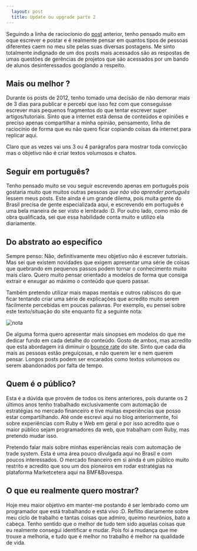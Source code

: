 ```yaml
---
  layout: post
  title: Update ou upgrade parte 2
---
```




Seguindo a linha de raciocíonio do [post] anterior, tenho pensado muito em oque escrever e postar e é realmente pensar em quantos tipos de pessoas diferentes caem no meu site pelas suas diversas postagens. Me sinto totalmente indignado de um dos posts mais acessados são as respostas de umas questões de gerências de projetos que são acessados por um bando de alunos desinteressados googlando a respeito.

## Mais ou melhor ?


Durante os posts de 2012, tenho tomado uma decisão de não demorar mais de 3 dias para publicar e percebi que isso fez com que conseguisse escrever mais pequenos fragmentos do que tentar escrever super artigos/tutoriais. Sinto que a internet está densa de conteúdos e opiniões e preciso apenas compartilhar a minha opinião, pensamento, linha de raciocínio de forma que eu não quero ficar copiando coisas da internet para replicar aqui. 

Claro que as vezes vai uns 3 ou 4 parágrafos para mostrar toda convicção mas o objetivo não é criar textos volumosos e chatos.

## Seguir em português?

Tenho pensado muito se vou seguir escrevendo apenas em português pois gostaria muito que muitos outras pessoas *que não vão aprender português* lessem meus posts. Este ainda é um grande dilema, pois muita gente do Brasil precisa de gente especializada aqui, e escrevendo em português é uma bela maneira de ser visto e lembrado :D. Por outro lado, como mão de obra qualificada, sei que essa habilidade conta muito e utilizo ela diariamente.

## Do abstrato ao específico

Sempre penso: Não, definitivamente meu objetivo não é escrever tutoriais. Mas sei que existem novidades que exigem apresentar uma série de coisas que quebrando em pequenos passos podem tornar o conhecimento muito mais claro. Quero muito pensar orientado a modelos de forma que consiga extrair e enxugar ao máximo o conteúdo que quero passar.

Também pretendo utilizar mais mapas mentais e outros rabiscos do que ficar tentando criar uma série de explicações que acredito muito serem fácilmente percebidas em poucas palavras. Por exemplo, eu pensei sobre este texto/situação do site enquanto fiz a seguinte nota:

![nota]

De alguma forma quero apresentar mais sinopses em modelos do que me dedicar fundo em cada detalhe do conteúdo. Gosto de ambos, mas acredito que esta abordagem irá diminuir o [bounce rate][bounce] do site. Sinto que cada dia mais as pessoas estão preguiçosas, e não querem ler e nem querem pensar. Longos posts podem ser encarados como textos volumosos ou serem abandonados por falta de tempo.

## Quem é o público?

Esta é a dúvida que provém de todos os itens anteriores, pois durante os 2 últimos anos tenho trabalhado exclusivamente com automação de estratégias no mercado financeiro e tive muitas experiências que posso estar compartilhando. Até onde escrevi aqui no blog anteriormente, foi sobre experiências com Ruby e Web em geral e por isso acredito que o maior público sejam programadores da web, que trabalham com Ruby, mas pretendo mudar isso. 

Pretendo falar mais sobre minhas experiências reais com automação de trade system. Esta é uma área pouco divulgada aqui no Brasil e com poucos interessados. O mercado financeiro em si ainda é um público muito restrito e acredito que sou um dos pioneiros em rodar estratégias na plataforma Marketcetera aqui na BMF&Bovespa.


## O que eu realmente quero mostrar?

Hoje meu maior objetivo em manter-me postando é ser lembrado como um programador que está trabalhando e está vivo :D. Reflito diariamente sobre meu ciclo de trabalho e tantas coisas que admiro, queimo neurônios, bato a cabeça. Tenho sentido que o melhor de tudo tem sido aquelas coisas que eu realmente consegui identificar e mudar. Pois foi a mudança que me trouxe a melhoria, e tudo que é melhor no trabalho é melhor na qualidade de vida.
 

[post]: /2012/03/29/update-ou-upgrade.html
[nota]: {{page.dirbase}}/images/nota.jpg
[bounce]: http://en.wikipedia.org/wiki/Bounce_rate
